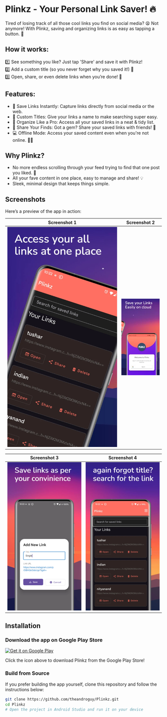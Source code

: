 # Plinkz - Your Personal Link Saver! 🔥

Tired of losing track of all those cool links you find on social media? 😫 Not anymore! With Plinkz, saving and organizing links is as easy as tapping a button. 🎉

## How it works:
1️⃣ See something you like? Just tap 'Share' and save it with Plinkz!  
2️⃣ Add a custom title (so you never forget why you saved it!) 📝  
3️⃣ Open, share, or even delete links when you’re done! 🙌

## Features:
- 💾 Save Links Instantly: Capture links directly from social media or the web.  
- 🔖 Custom Titles: Give your links a name to make searching super easy.  
- 📂 Organize Like a Pro: Access all your saved links in a neat & tidy list.  
- 🔗 Share Your Finds: Got a gem? Share your saved links with friends! 👫  
- 💻 Offline Mode: Access your saved content even when you're not online. 🚫🌐

## Why Plinkz?
- No more endless scrolling through your feed trying to find that one post you liked. 🚀  
- All your fave content in one place, easy to manage and share! 💡  
- Sleek, minimal design that keeps things simple.  

## Screenshots

Here’s a preview of the app in action:

| Screenshot 1 | Screenshot 2 |
|--------------|--------------|
| ![Screenshot 1](https://github.com/theandroguy/plinkz/blob/main/assets/1plinkz.webp) | ![Screenshot 2](https://github.com/theandroguy/plinkz/blob/main/assets/2plinkz.webp) |

| Screenshot 3 | Screenshot 4 |
|--------------|--------------|
| ![Screenshot 3](https://github.com/theandroguy/plinkz/blob/main/assets/3plinkz.webp) | ![Screenshot 4](https://github.com/theandroguy/plinkz/blob/main/assets/4plinkz.webp) |

## Installation

### Download the app on Google Play Store

[![Get it on Google Play](https://upload.wikimedia.org/wikipedia/commons/5/55/Google_Play_Logo_2015.png)](https://play.google.com/store/apps/details?id=com.tushar.plinkz)

Click the icon above to download Plinkz from the Google Play Store!

### Build from Source
If you prefer building the app yourself, clone this repository and follow the instructions below:

```bash
git clone https://github.com/theandroguy/Plinkz.git
cd Plinkz
# Open the project in Android Studio and run it on your device
